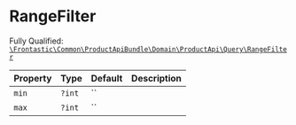 #  RangeFilter

Fully Qualified: [`\Frontastic\Common\ProductApiBundle\Domain\ProductApi\Query\RangeFilter`](../../../../../../src/php/ProductApiBundle/Domain/ProductApi/Query/RangeFilter.php)



Property|Type|Default|Description
--------|----|-------|-----------
`min`|`?int`|``|
`max`|`?int`|``|


